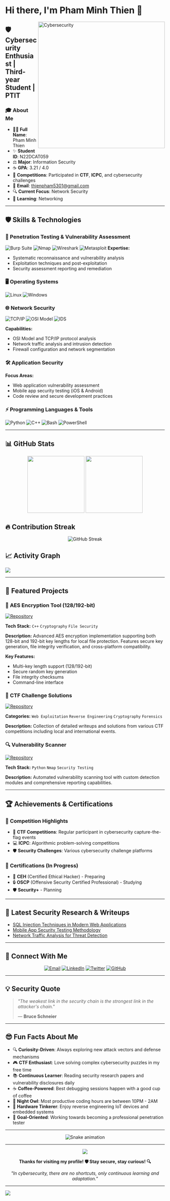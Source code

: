 # Hi there, I'm **Pham Minh Thien** 👋

<img align="right" alt="Cybersecurity" width="400" src="https://media.giphy.com/media/3oKIPnAiaMCws8nOsE/giphy.gif">

## 🛡️ **Cybersecurity Enthusiast | Third-year Student | PTIT**

### 🎓 About Me
- 👨‍🎓 **Full Name**: Pham Minh Thien
- ✨ **Student ID**: N22DCAT059
- ⚖️ **Major**: Information Security
- ☕ **GPA**: 3.21 / 4.0
- 🎯 **Competitions**: Participated in **CTF**, **ICPC**, and cybersecurity challenges
- 📧 **Email**: thienpham5301@gmail.com
- 🔍 **Current Focus**: Network Security
- 🌱 **Learning**: Networking

---

## 🛡️ Skills & Technologies

### 🔎 Penetration Testing & Vulnerability Assessment
![Burp Suite](https://img.shields.io/badge/-Burp%20Suite-FF6633?style=for-the-badge&logo=burpsuite&logoColor=white)
![Nmap](https://img.shields.io/badge/-Nmap-4682B4?style=for-the-badge&logo=nmap&logoColor=white)
![Wireshark](https://img.shields.io/badge/-Wireshark-1679A7?style=for-the-badge&logo=wireshark&logoColor=white)
![Metasploit](https://img.shields.io/badge/-Metasploit-2596CD?style=for-the-badge&logo=metasploit&logoColor=white)
**Expertise:**
- Systematic reconnaissance and vulnerability analysis
- Exploitation techniques and post-exploitation
- Security assessment reporting and remediation

### 🖥️ Operating Systems
![Linux](https://img.shields.io/badge/-Linux-FCC624?style=for-the-badge&logo=linux&logoColor=black)
![Windows](https://img.shields.io/badge/-Windows-0078D6?style=for-the-badge&logo=windows&logoColor=white)

### 🌐 Network Security
![TCP/IP](https://img.shields.io/badge/-TCP%2FIP-FF6B6B?style=for-the-badge)
![OSI Model](https://img.shields.io/badge/-OSI%20Model-4ECDC4?style=for-the-badge)
![IDS](https://img.shields.io/badge/-IDS%2FIPS-45B7D1?style=for-the-badge)

**Capabilities:**
- OSI Model and TCP/IP protocol analysis
- Network traffic analysis and intrusion detection
- Firewall configuration and network segmentation

### 🛠️ Application Security
**Focus Areas:**
- Web application vulnerability assessment
- Mobile app security testing (iOS & Android)
- Code review and secure development practices

### ⚡ Programming Languages & Tools
![Python](https://img.shields.io/badge/-Python-3776AB?style=for-the-badge&logo=python&logoColor=white)
![C++](https://img.shields.io/badge/-C++-00599C?style=for-the-badge&logo=c%2B%2B&logoColor=white)
![Bash](https://img.shields.io/badge/-Bash-4EAA25?style=for-the-badge&logo=gnu-bash&logoColor=white)
![PowerShell](https://img.shields.io/badge/-PowerShell-5391FE?style=for-the-badge&logo=powershell&logoColor=white)

---

## 📊 GitHub Stats

<div align="center">
  <img height="180em" src="https://github-readme-stats.vercel.app/api?username=thienpham5301&show_icons=true&theme=dark&include_all_commits=true&count_private=true&hide_border=true&bg_color=0d1117&title_color=58a6ff&text_color=c9d1d9&icon_color=58a6ff"/>
  <img height="180em" src="https://github-readme-stats.vercel.app/api/top-langs/?username=thienpham5301&layout=compact&langs_count=8&theme=dark&hide_border=true&bg_color=0d1117&title_color=58a6ff&text_color=c9d1d9"/>
</div>

## 🔥 Contribution Streak
<div align="center">
  <img src="https://github-readme-streak-stats.herokuapp.com/?user=thienpham5301&theme=dark&hide_border=true&background=0d1117&stroke=58a6ff&ring=58a6ff&fire=ff7b00&currStreakNum=c9d1d9&sideNums=c9d1d9&currStreakLabel=58a6ff&sideLabels=58a6ff&dates=8b949e" alt="GitHub Streak" />
</div>

## 📈 Activity Graph
<img src="https://github-readme-activity-graph.vercel.app/graph?username=thienpham5301&theme=github-dark&hide_border=true&bg_color=0d1117&color=58a6ff&line=58a6ff&point=ff7b00" />

---

## 🚀 Featured Projects

### 🔐 **AES Encryption Tool (128/192-bit)**
[![Repository](https://img.shields.io/badge/-View%20Repository-000?style=for-the-badge&logo=github)](https://github.com/thienpham5301/aes-encryption)

**Tech Stack:** `C++` `Cryptography` `File Security`

**Description:** Advanced AES encryption implementation supporting both 128-bit and 192-bit key lengths for local file protection. Features secure key generation, file integrity verification, and cross-platform compatibility.

**Key Features:**
- Multi-key length support (128/192-bit)
- Secure random key generation
- File integrity checksums
- Command-line interface

### 🎯 **CTF Challenge Solutions**
[![Repository](https://img.shields.io/badge/-View%20Repository-000?style=for-the-badge&logo=github)](https://github.com/thienpham5301/ctf-writeups)

**Categories:** `Web Exploitation` `Reverse Engineering` `Cryptography` `Forensics`

**Description:** Collection of detailed writeups and solutions from various CTF competitions including local and international events.

### 🔍 **Vulnerability Scanner**
[![Repository](https://img.shields.io/badge/-View%20Repository-000?style=for-the-badge&logo=github)](https://github.com/thienpham5301/vuln-scanner)

**Tech Stack:** `Python` `Nmap` `Security Testing`

**Description:** Automated vulnerability scanning tool with custom detection modules and comprehensive reporting capabilities.

---

## 🏆 Achievements & Certifications

### 🥇 **Competition Highlights**
- 🏅 **CTF Competitions**: Regular participant in cybersecurity capture-the-flag events
- 💻 **ICPC**: Algorithmic problem-solving competitions
- 🛡️ **Security Challenges**: Various cybersecurity challenge platforms

### 📜 **Certifications** (In Progress)
- 🎯 **CEH** (Certified Ethical Hacker) - Preparing
- 🔒 **OSCP** (Offensive Security Certified Professional) - Studying
- 🛡️ **Security+** - Planning

---

## 📝 Latest Security Research & Writeups

<!-- BLOG-POST-LIST:START -->
- [SQL Injection Techniques in Modern Web Applications](https://github.com/thienpham5301/security-research/blob/main/sql-injection-modern.md)
- [Mobile App Security Testing Methodology](https://github.com/thienpham5301/security-research/blob/main/mobile-security-testing.md)
- [Network Traffic Analysis for Threat Detection](https://github.com/thienpham5301/security-research/blob/main/network-traffic-analysis.md)
<!-- BLOG-POST-LIST:END -->

---

## 🤝 Connect With Me

<div align="center">

[![Email](https://img.shields.io/badge/-thienpham5301@gmail.com-D14836?style=for-the-badge&logo=gmail&logoColor=white)](mailto:thienpham5301@gmail.com)
[![LinkedIn](https://img.shields.io/badge/-LinkedIn-0077B5?style=for-the-badge&logo=linkedin&logoColor=white)](https://linkedin.com/in/thienpham5301)
[![Twitter](https://img.shields.io/badge/-Twitter-1DA1F2?style=for-the-badge&logo=twitter&logoColor=white)](https://twitter.com/thienpham5301)
[![GitHub](https://img.shields.io/badge/-Follow%20on%20GitHub-000000?style=for-the-badge&logo=github&logoColor=white)](https://github.com/thienpham5301)

</div>

---

## 💡 Security Quote

> *"The weakest link in the security chain is the strongest link in the attacker's chain."* 
> 
> — **Bruce Schneier**

---

## 😎 Fun Facts About Me

- 🔍 **Curiosity-Driven**: Always exploring new attack vectors and defense mechanisms
- 🎮 **CTF Enthusiast**: Love solving complex cybersecurity puzzles in my free time  
- 📚 **Continuous Learner**: Reading security research papers and vulnerability disclosures daily
- ☕ **Coffee-Powered**: Best debugging sessions happen with a good cup of coffee
- 🌙 **Night Owl**: Most productive coding hours are between 10PM - 2AM
- 🔧 **Hardware Tinkerer**: Enjoy reverse engineering IoT devices and embedded systems
- 🎯 **Goal-Oriented**: Working towards becoming a professional penetration tester

---

<div align="center">
  
![Snake animation](https://github.com/thienpham5301/thienpham5301/blob/output/github-contribution-grid-snake.svg)

</div>

---

<div align="center">
  <img src="https://komarev.com/ghpvc/?username=thienpham5301&color=red&style=for-the-badge&label=Profile+Views" />
</div>

<div align="center">
  
**Thanks for visiting my profile! 🛡️ Stay secure, stay curious! 🔍**

*"In cybersecurity, there are no shortcuts, only continuous learning and adaptation."*

</div>

---

<img src="https://capsule-render.vercel.app/api?type=waving&color=gradient&height=120&section=footer"/>
